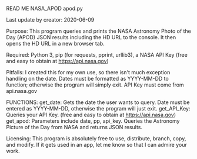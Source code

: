 READ ME
NASA_APOD apod.py

Last update by creator: 2020-06-09

Purpose: This program queries and prints the NASA Astronomy Photo of the Day (APOD) JSON results including the HD URL 
         to the console. It then opens the HD URL in a new browser tab.

Required: Python 3, pip (for requests, pprint, urllib3), a NASA API Key (free and easy to obtain at https://api.nasa.gov)

Pitfalls: I created this for my own use, so there isn't much exception handling on the date. Dates must be formatted
          as YYYY-MM-DD to function; otherwise the program will simply exit. API Key must come from api.nasa.gov

FUNCTIONS:
         get_date: Gets the date the user wants to query. Date must be entered as YYYY-MM-DD, otherwise the program will just exit.
         get_API_Key: Queries your API Key. (free and easy to obtain at https://api.nasa.gov)
         get_apod: Parameters include date, pp, api_key. Queries the Astronomy Picture of the Day from NASA and returns JSON results.

Licensing: This program is absolutely free to use, distribute, branch, copy, and modify. If it gets used in an app, let me know
           so that I can admire your work.
